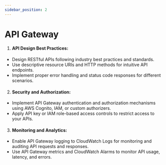 ```yaml
---
sidebar_position: 2
---
```


# API Gateway

1. #### API Design Best Practices:

- Design RESTful APIs following industry best practices and standards.
- Use descriptive resource URIs and HTTP methods for intuitive API endpoints.
- Implement proper error handling and status code responses for different scenarios.

2. #### Security and Authorization:

- Implement API Gateway authentication and authorization mechanisms using AWS Cognito, IAM, or custom authorizers.
- Apply API key or IAM role-based access controls to restrict access to your APIs.

3. #### Monitoring and Analytics:

- Enable API Gateway logging to CloudWatch Logs for monitoring and auditing API requests and responses.
- Use API Gateway metrics and CloudWatch Alarms to monitor API usage, latency, and errors.


